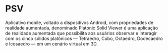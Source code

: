 # PSV
Aplicativo mobile, voltado a dispositivos Android, com propriedades de realidade aumentada, denominado Platonic Solid Viewer  é uma aplicação de realidade aumentada que possibilita aos usuários observar e interagir com os cinco sólidos platônicos — Tetraedro, Cubo, Octaedro, Dodecaedro e Icosaedro — em um cenário virtual em 3D. 
